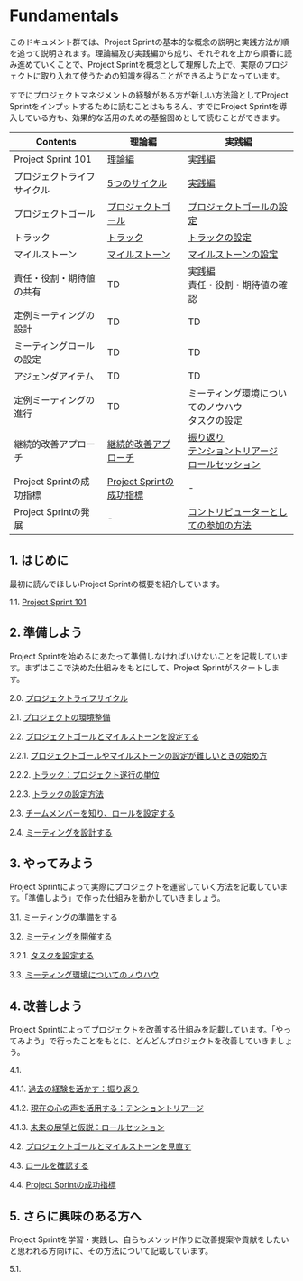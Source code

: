 # Fundamentals

このドキュメント群では、Project Sprintの基本的な概念の説明と実践方法が順を追って説明されます。理論編及び実践編から成り、それぞれを上から順番に読み進めていくことで、Project Sprintを概念として理解した上で、実際のプロジェクトに取り入れて使うための知識を得ることができるようになっています。

すでにプロジェクトマネジメントの経験がある方が新しい方法論としてProject Sprintをインプットするために読むことはもちろん、すでにProject Sprintを導入している方も、効果的な活用のための基盤固めとして読むことができます。

|  Contents  |  理論編  |  実践編  |
| ---- | ---- | ---- |
|  Project Sprint 101  |  [理論編](theory/101.md)  |  [実践編](practice/101.md)  |
|  プロジェクトライフサイクル  |  [5つのサイクル](theory/project-lifecycle.md)  |  [実践編](practice/project-lifecycle.md)  |
|  プロジェクトゴール  |  [プロジェクトゴール](theory/project_goals.md)  |  [プロジェクトゴールの設定](practice/project_goals.md)  |
|  トラック  |  [トラック](theory/tracks.md)  |  [トラックの設定](practice/setting-up-track.md)  |
| マイルストーン  |  [マイルストーン](theory/milestones.md)  |  [マイルストーンの設定](practice/milestones.md)  |
|  責任・役割・期待値の共有  |  TD  |  実践編<BR>責任・役割・期待値の確認  |
|  定例ミーティングの設計  |  TD  |  TD  |
|  ミーティングロールの設定  |  TD  |  TD  |
|  アジェンダアイテム  |  TD  |  TD  |
|  定例ミーティングの進行  |  TD  |  ミーティング環境についてのノウハウ<BR>タスクの設定  |
|  継続的改善アプローチ  |  [継続的改善アプローチ](theory/continuous-improvement-approach.md)  |  [振り返り](practice/looking-back.md)<BR>[テンショントリアージ](practice/tension-triage.md)<BR>[ロールセッション](practice/role-session.md)  |
|  Project Sprintの成功指標  |  [Project Sprintの成功指標](theory/success-metrics.md)  |  -  |
|  Project Sprintの発展  |  -  |  [コントリビューターとしての参加の方法](../../contributing.md)  |

## **1. はじめに**

最初に読んでほしいProject Sprintの概要を紹介しています。

1.1. [Project Sprint 101](section1-1.md)

## **2. 準備しよう**

Project Sprintを始めるにあたって準備しなければいけないことを記載しています。まずはここで決めた仕組みをもとにして、Project Sprintがスタートします。

2.0. [プロジェクトライフサイクル](section2-0.md)

2.1. [プロジェクトの環境整備](section2-1.md)

2.2. [プロジェクトゴールとマイルストーンを設定する](section2-2.md)

2.2.1. [プロジェクトゴールやマイルストーンの設定が難しいときの始め方](section2-2-1.md)

2.2.2. [トラック：プロジェクト遂行の単位](section2-2-2.md)

2.2.3. [トラックの設定方法](section2-2-3.md)

2.3. [チームメンバーを知り、ロールを設定する](section2-3.md)

2.4. [ミーティングを設計する](section2-4.md)

## **3. やってみよう**

Project Sprintによって実際にプロジェクトを運営していく方法を記載しています。「準備しよう」で作った仕組みを動かしていきましょう。

3.1. [ミーティングの準備をする](section3-1.md)

3.2. [ミーティングを開催する](section3-2.md)

3.2.1. [タスクを設定する](section3-2-1.md)

3.3. [ミーティング環境についてのノウハウ](tutorial/section3-3.md)

## **4. 改善しよう**

Project Sprintによってプロジェクトを改善する仕組みを記載しています。「やってみよう」で行ったことをもとに、どんどんプロジェクトを改善していきましょう。

4.1.

4.1.1. [過去の経験を活かす：振り返り](section4-1-1.md)

4.1.2. [現在の心の声を活用する：テンショントリアージ](section4-1-2.md)

4.1.3. [未来の展望と仮説：ロールセッション](section4-1-3.md)

4.2. [プロジェクトゴールとマイルストーンを見直す](section4-2.md)

4.3. [ロールを確認する](section4-3.md)

4.4. [Project Sprintの成功指標](section4-4.md)

## **5. さらに興味のある方へ**

Project Sprintを学習・実践し、自らもメソッド作りに改善提案や貢献をしたいと思われる方向けに、その方法について記載しています。

5.1.

